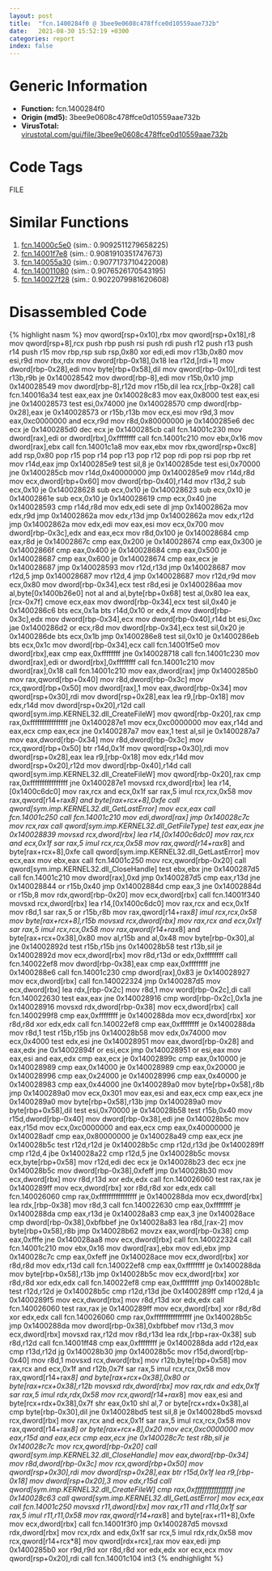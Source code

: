 ```yaml
---
layout: post
title:  "fcn.1400284f0 @ 3bee9e0608c478ffce0d10559aae732b"
date:   2021-08-30 15:52:19 +0300
categories: report
index: false
---
```


# Generic Information
- **Function:** fcn.1400284f0
- **Origin (md5):** 3bee9e0608c478ffce0d10559aae732b
- **VirusTotal:** [virustotal.com/gui/file/3bee9e0608c478ffce0d10559aae732b][virustotal_ref]

# Code Tags
<span class="tag" id="FILE">FILE</span>


# Similar Functions

1. [fcn.14000c5e0][similar_1_ref] (sim.: 0.9092511279658225)
2. [fcn.14001f7e8][similar_2_ref] (sim.: 0.9081910351747673)
3. [fcn.140055a30][similar_3_ref] (sim.: 0.9077173710422008)
4. [fcn.140011080][similar_4_ref] (sim.: 0.9076526170543195)
5. [fcn.140027f28][similar_5_ref] (sim.: 0.9022079981620608)


# Disassembled Code

{% highlight nasm %}
mov qword[rsp+0x10],rbx
mov qword[rsp+0x18],r8
mov qword[rsp+8],rcx
push rbp
push rsi
push rdi
push r12
push r13
push r14
push r15
mov rbp,rsp
sub rsp,0x80
xor edi,edi
mov r13b,0x80
mov esi,r9d
mov rbx,rdx
mov dword[rbp-0x18],0x18
lea r12d,[rdi+1]
mov dword[rbp-0x28],edi
mov byte[rbp+0x58],dil
mov qword[rbp-0x10],rdi
test r13b,r9b
je 0x140028542
mov dword[rbp-8],edi
mov r15b,0x10
jmp 0x140028549
mov dword[rbp-8],r12d
mov r15b,dil
lea rcx,[rbp-0x28]
call fcn.140016a34
test eax,eax
jne 0x140028c83
mov eax,0x8000
test eax,esi
jne 0x140028573
test esi,0x74000
jne 0x140028570
cmp dword[rbp-0x28],eax
je 0x140028573
or r15b,r13b
mov ecx,esi
mov r9d,3
mov eax,0xc0000000
and ecx,r9d
mov r8d,0x80000000
je 0x1400285e6
dec ecx
je 0x1400285d0
dec ecx
je 0x1400285cb
call fcn.14001c230
mov dword[rax],edi
or dword[rbx],0xffffffff
call fcn.14001c210
mov ebx,0x16
mov dword[rax],ebx
call fcn.14001c1a8
mov eax,ebx
mov rbx,qword[rsp+0xc8]
add rsp,0x80
pop r15
pop r14
pop r13
pop r12
pop rdi
pop rsi
pop rbp
ret
mov r14d,eax
jmp 0x1400285e9
test sil,8
je 0x1400285de
test esi,0x70000
jne 0x1400285cb
mov r14d,0x40000000
jmp 0x1400285e9
mov r14d,r8d
mov ecx,dword[rbp+0x60]
mov dword[rbp-0x40],r14d
mov r13d,2
sub ecx,0x10
je 0x140028628
sub ecx,0x10
je 0x140028623
sub ecx,0x10
je 0x14002861e
sub ecx,0x10
je 0x140028619
cmp ecx,0x40
jne 0x140028593
cmp r14d,r8d
mov edx,edi
sete dl
jmp 0x14002862a
mov edx,r9d
jmp 0x14002862a
mov edx,r13d
jmp 0x14002862a
mov edx,r12d
jmp 0x14002862a
mov edx,edi
mov eax,esi
mov ecx,0x700
mov dword[rbp-0x3c],edx
and eax,ecx
mov r8d,0x100
je 0x140028684
cmp eax,r8d
je 0x14002867c
cmp eax,0x200
je 0x140028674
cmp eax,0x300
je 0x14002866f
cmp eax,0x400
je 0x140028684
cmp eax,0x500
je 0x140028687
cmp eax,0x600
je 0x140028674
cmp eax,ecx
je 0x140028687
jmp 0x140028593
mov r12d,r13d
jmp 0x140028687
mov r12d,5
jmp 0x140028687
mov r12d,4
jmp 0x140028687
mov r12d,r9d
mov ecx,0x80
mov dword[rbp-0x34],ecx
test r8d,esi
je 0x1400286aa
mov al,byte[0x1400b26e0]
not al
and al,byte[rbp+0x68]
test al,0x80
lea eax,[rcx-0x7f]
cmove ecx,eax
mov dword[rbp-0x34],ecx
test sil,0x40
je 0x1400286c6
bts ecx,0x1a
bts r14d,0x10
or edx,4
mov dword[rbp-0x3c],edx
mov dword[rbp-0x34],ecx
mov dword[rbp-0x40],r14d
bt esi,0xc
jae 0x1400286d2
or ecx,r8d
mov dword[rbp-0x34],ecx
test sil,0x20
je 0x1400286de
bts ecx,0x1b
jmp 0x1400286e8
test sil,0x10
je 0x1400286eb
bts ecx,0x1c
mov dword[rbp-0x34],ecx
call fcn.14001f5e0
mov dword[rbx],eax
cmp eax,0xffffffff
jne 0x140028718
call fcn.14001c230
mov dword[rax],edi
or dword[rbx],0xffffffff
call fcn.14001c210
mov dword[rax],0x18
call fcn.14001c210
mov eax,dword[rax]
jmp 0x1400285b0
mov rax,qword[rbp+0x40]
mov r8d,dword[rbp-0x3c]
mov rcx,qword[rbp+0x50]
mov dword[rax],1
mov eax,dword[rbp-0x34]
mov qword[rsp+0x30],rdi
mov dword[rsp+0x28],eax
lea r9,[rbp-0x18]
mov edx,r14d
mov dword[rsp+0x20],r12d
call qword[sym.imp.KERNEL32.dll_CreateFileW]
mov qword[rbp-0x20],rax
cmp rax,0xffffffffffffffff
jne 0x1400287e1
mov ecx,0xc0000000
mov eax,r14d
and eax,ecx
cmp eax,ecx
jne 0x1400287a7
mov eax,1
test al,sil
je 0x1400287a7
mov eax,dword[rbp-0x34]
mov r8d,dword[rbp-0x3c]
mov rcx,qword[rbp+0x50]
btr r14d,0x1f
mov qword[rsp+0x30],rdi
mov dword[rsp+0x28],eax
lea r9,[rbp-0x18]
mov edx,r14d
mov dword[rsp+0x20],r12d
mov dword[rbp-0x40],r14d
call qword[sym.imp.KERNEL32.dll_CreateFileW]
mov qword[rbp-0x20],rax
cmp rax,0xffffffffffffffff
jne 0x1400287e1
movsxd rcx,dword[rbx]
lea r14,[0x1400c6dc0]
mov rax,rcx
and ecx,0x1f
sar rax,5
imul rcx,rcx,0x58
mov rax,qword[r14+rax*8]
and byte[rax+rcx+8],0xfe
call qword[sym.imp.KERNEL32.dll_GetLastError]
mov ecx,eax
call fcn.14001c250
call fcn.14001c210
mov edi,dword[rax]
jmp 0x140028c7c
mov rcx,rax
call qword[sym.imp.KERNEL32.dll_GetFileType]
test eax,eax
jne 0x140028839
movsxd rcx,dword[rbx]
lea r14,[0x1400c6dc0]
mov rax,rcx
and ecx,0x1f
sar rax,5
imul rcx,rcx,0x58
mov rax,qword[r14+rax*8]
and byte[rax+rcx+8],0xfe
call qword[sym.imp.KERNEL32.dll_GetLastError]
mov ecx,eax
mov ebx,eax
call fcn.14001c250
mov rcx,qword[rbp-0x20]
call qword[sym.imp.KERNEL32.dll_CloseHandle]
test ebx,ebx
jne 0x1400287d5
call fcn.14001c210
mov dword[rax],0xd
jmp 0x1400287d5
cmp eax,r13d
jne 0x140028844
or r15b,0x40
jmp 0x14002884d
cmp eax,3
jne 0x14002884d
or r15b,8
mov rdx,qword[rbp-0x20]
mov ecx,dword[rbx]
call fcn.14001f340
movsxd rcx,dword[rbx]
lea r14,[0x1400c6dc0]
mov rax,rcx
and ecx,0x1f
mov r8d,1
sar rax,5
or r15b,r8b
mov rax,qword[r14+rax*8]
imul rcx,rcx,0x58
mov byte[rax+rcx+8],r15b
movsxd rcx,dword[rbx]
mov rax,rcx
and ecx,0x1f
sar rax,5
imul rcx,rcx,0x58
mov rax,qword[r14+rax*8]
and byte[rax+rcx+0x38],0x80
mov al,r15b
and al,0x48
mov byte[rbp-0x30],al
jne 0x14002892d
test r15b,r15b
jns 0x140028b58
test r13b,sil
je 0x14002892d
mov ecx,dword[rbx]
mov r8d,r13d
or edx,0xffffffff
call fcn.140022ef8
mov dword[rbp-0x38],eax
cmp eax,0xffffffff
jne 0x1400288e6
call fcn.14001c230
cmp dword[rax],0x83
je 0x140028927
mov ecx,dword[rbx]
call fcn.140022324
jmp 0x1400287d5
mov ecx,dword[rbx]
lea rdx,[rbp-0x2c]
mov r8d,1
mov word[rbp-0x2c],di
call fcn.140022630
test eax,eax
jne 0x140028916
cmp word[rbp-0x2c],0x1a
jne 0x140028916
movsxd rdx,dword[rbp-0x38]
mov ecx,dword[rbx]
call fcn.1400299f8
cmp eax,0xffffffff
je 0x1400288da
mov ecx,dword[rbx]
xor r8d,r8d
xor edx,edx
call fcn.140022ef8
cmp eax,0xffffffff
je 0x1400288da
mov r8d,1
test r15b,r15b
jns 0x140028b58
mov edx,0x74000
mov ecx,0x4000
test edx,esi
jne 0x140028951
mov eax,dword[rbp-0x28]
and eax,edx
jne 0x14002894f
or esi,ecx
jmp 0x140028951
or esi,eax
mov eax,esi
and eax,edx
cmp eax,ecx
je 0x14002899c
cmp eax,0x10000
je 0x140028989
cmp eax,0x14000
je 0x140028989
cmp eax,0x20000
je 0x140028996
cmp eax,0x24000
je 0x140028996
cmp eax,0x40000
je 0x140028983
cmp eax,0x44000
jne 0x1400289a0
mov byte[rbp+0x58],r8b
jmp 0x1400289a0
mov ecx,0x301
mov eax,esi
and eax,ecx
cmp eax,ecx
jne 0x1400289a0
mov byte[rbp+0x58],r13b
jmp 0x1400289a0
mov byte[rbp+0x58],dil
test esi,0x70000
je 0x140028b58
test r15b,0x40
mov r15d,dword[rbp-0x40]
mov dword[rbp-0x38],edi
jne 0x140028b5c
mov eax,r15d
mov ecx,0xc0000000
and eax,ecx
cmp eax,0x40000000
je 0x140028adf
cmp eax,0x80000000
je 0x140028a49
cmp eax,ecx
jne 0x140028b5c
test r12d,r12d
je 0x140028b5c
cmp r12d,r13d
jbe 0x1400289ff
cmp r12d,4
jbe 0x140028a22
cmp r12d,5
jne 0x140028b5c
movsx ecx,byte[rbp+0x58]
mov r12d,edi
dec ecx
je 0x140028b23
dec ecx
jne 0x140028b5c
mov dword[rbp-0x38],0xfeff
jmp 0x140028b30
mov ecx,dword[rbx]
mov r8d,r13d
xor edx,edx
call fcn.140026060
test rax,rax
je 0x1400289ff
mov ecx,dword[rbx]
xor r8d,r8d
xor edx,edx
call fcn.140026060
cmp rax,0xffffffffffffffff
je 0x1400288da
mov ecx,dword[rbx]
lea rdx,[rbp-0x38]
mov r8d,3
call fcn.140022630
cmp eax,0xffffffff
je 0x1400288da
cmp eax,r13d
je 0x140028a83
cmp eax,3
jne 0x140028ace
cmp dword[rbp-0x38],0xbfbbef
jne 0x140028a83
lea r8d,[rax-2]
mov byte[rbp+0x58],r8b
jmp 0x140028b62
movzx eax,word[rbp-0x38]
cmp eax,0xfffe
jne 0x140028aa8
mov ecx,dword[rbx]
call fcn.140022324
call fcn.14001c210
mov ebx,0x16
mov dword[rax],ebx
mov edi,ebx
jmp 0x140028c7c
cmp eax,0xfeff
jne 0x140028ace
mov ecx,dword[rbx]
xor r8d,r8d
mov edx,r13d
call fcn.140022ef8
cmp eax,0xffffffff
je 0x1400288da
mov byte[rbp+0x58],r13b
jmp 0x140028b5c
mov ecx,dword[rbx]
xor r8d,r8d
xor edx,edx
call fcn.140022ef8
cmp eax,0xffffffff
jmp 0x140028b1c
test r12d,r12d
je 0x140028b5c
cmp r12d,r13d
jbe 0x1400289ff
cmp r12d,4
ja 0x1400289f5
mov ecx,dword[rbx]
mov r8d,r13d
xor edx,edx
call fcn.140026060
test rax,rax
je 0x1400289ff
mov ecx,dword[rbx]
xor r8d,r8d
xor edx,edx
call fcn.140026060
cmp rax,0xffffffffffffffff
jne 0x140028b5c
jmp 0x1400288da
mov dword[rbp-0x38],0xbfbbef
mov r13d,3
mov ecx,dword[rbx]
movsxd rax,r12d
mov r8d,r13d
lea rdx,[rbp+rax-0x38]
sub r8d,r12d
call fcn.14001ff48
cmp eax,0xffffffff
je 0x1400288da
add r12d,eax
cmp r13d,r12d
jg 0x140028b30
jmp 0x140028b5c
mov r15d,dword[rbp-0x40]
mov r8d,1
movsxd rcx,dword[rbx]
mov r12b,byte[rbp+0x58]
mov rax,rcx
and ecx,0x1f
and r12b,0x7f
sar rax,5
imul rcx,rcx,0x58
mov rax,qword[r14+rax*8]
and byte[rax+rcx+0x38],0x80
or byte[rax+rcx+0x38],r12b
movsxd rdx,dword[rbx]
mov rax,rdx
and edx,0x1f
sar rax,5
imul rdx,rdx,0x58
mov rcx,qword[r14+rax*8]
mov eax,esi
and byte[rcx+rdx+0x38],0x7f
shr eax,0x10
shl al,7
or byte[rcx+rdx+0x38],al
cmp byte[rbp-0x30],dil
jne 0x140028bd5
test sil,8
je 0x140028bd5
movsxd rcx,dword[rbx]
mov rax,rcx
and ecx,0x1f
sar rax,5
imul rcx,rcx,0x58
mov rax,qword[r14+rax*8]
or byte[rax+rcx+8],0x20
mov ecx,0xc0000000
mov eax,r15d
and eax,ecx
cmp eax,ecx
jne 0x140028c7c
test r8b,sil
je 0x140028c7c
mov rcx,qword[rbp-0x20]
call qword[sym.imp.KERNEL32.dll_CloseHandle]
mov eax,dword[rbp-0x34]
mov r8d,dword[rbp-0x3c]
mov rcx,qword[rbp+0x50]
mov qword[rsp+0x30],rdi
mov dword[rsp+0x28],eax
btr r15d,0x1f
lea r9,[rbp-0x18]
mov dword[rsp+0x20],3
mov edx,r15d
call qword[sym.imp.KERNEL32.dll_CreateFileW]
cmp rax,0xffffffffffffffff
jne 0x140028c63
call qword[sym.imp.KERNEL32.dll_GetLastError]
mov ecx,eax
call fcn.14001c250
movsxd r11,dword[rbx]
mov rax,r11
and r11d,0x1f
sar rax,5
imul r11,r11,0x58
mov rax,qword[r14+rax*8]
and byte[rax+r11+8],0xfe
mov ecx,dword[rbx]
call fcn.14001f3f0
jmp 0x1400287d5
movsxd rdx,dword[rbx]
mov rcx,rdx
and edx,0x1f
sar rcx,5
imul rdx,rdx,0x58
mov rcx,qword[r14+rcx*8]
mov qword[rdx+rcx],rax
mov eax,edi
jmp 0x1400285b0
xor r9d,r9d
xor r8d,r8d
xor edx,edx
xor ecx,ecx
mov qword[rsp+0x20],rdi
call fcn.14001c104
int3
{% endhighlight %}


[similar_1_ref]: /report/fcn.14000c5e0@c4af5ec7826361dc5a22db79be296638
[similar_2_ref]: /report/fcn.14001f7e8@3bee9e0608c478ffce0d10559aae732b
[similar_3_ref]: /report/fcn.140055a30@3bee9e0608c478ffce0d10559aae732b
[similar_4_ref]: /report/fcn.140011080@3bee9e0608c478ffce0d10559aae732b
[similar_5_ref]: /report/fcn.140027f28@c5b958b285b208bffd52d8455e15d93a
[virustotal_ref]: https://www.virustotal.com/gui/file/3bee9e0608c478ffce0d10559aae732b